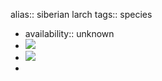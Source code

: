 alias:: siberian larch
tags:: species

- availability:: unknown
- ![](https://peach-geographical-bat-397.mypinata.cloud/ipfs/QmeUx3s8AHxxdfPCrmnmaCg1vZADVuGXmWG3diDMFdxCsM)
- ![](https://peach-geographical-bat-397.mypinata.cloud/ipfs/Qmaoo1S4sCXuU2e69PZRMqqLcAEq73ottQJ7J9raVqxEF4)
-